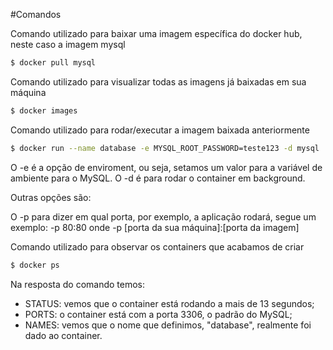 #Comandos

Comando utilizado para baixar uma imagem específica do docker hub, neste caso
a imagem mysql
```sh
$ docker pull mysql
```

Comando utilizado para visualizar todas as imagens já baixadas em sua máquina
```sh
$ docker images
```

Comando utilizado para rodar/executar a imagem baixada anteriormente
```sh
$ docker run --name database -e MYSQL_ROOT_PASSWORD=teste123 -d mysql
```

O -e é a opção de enviroment, ou seja, setamos um valor para a variável de ambiente para o MySQL.
O -d é para rodar o container em background.

Outras opções são:

O -p para dizer em qual porta, por exemplo, a aplicação rodará, segue um exemplo:
-p 80:80 onde -p [porta da sua máquina]:[porta da imagem]

Comando utilizado para observar os containers que acabamos de criar
```sh
$ docker ps
```
Na resposta do comando temos: 
* STATUS: vemos que o container está rodando a mais de 13 segundos;
* PORTS: o container está com a porta 3306, o padrão do MySQL;
* NAMES: vemos que o nome que definimos, "database", realmente foi dado ao container.